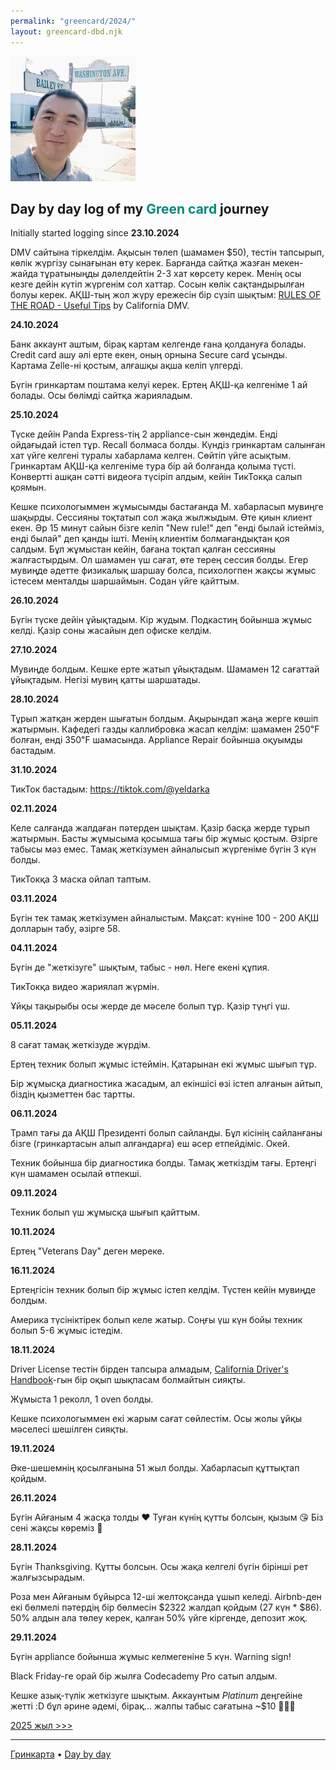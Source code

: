 ```yaml
---
permalink: "greencard/2024/"
layout: greencard-dbd.njk
---
```


<img class="right-float-photo" src="/assets/img/day-by-day-image-2024.jpg" />

## Day by day log of my <span style="color:#00897b;">Green card</span> journey

Initially started logging since **23.10.2024**

DMV сайтына тіркелдім. Ақысын төлеп (шамамен $50), тестін тапсырып, көлік жүргізу сынағынан өту керек. Барғанда сайтқа жазған мекен-жайда тұратыныңды дәлелдейтін 2-3 хат көрсету керек. Менің осы кезге дейін күтіп жүргенім сол хаттар. Сосын көлік сақтандырылған болуы керек. АҚШ-тың жол жүру ережесін бір сүзіп шықтым: [RULES OF THE ROAD - Useful Tips](https://www.youtube.com/playlist?list=PL2ZduCrEeD5zE7vLmGWpXb-UGLXcq07pc) by California DMV.

**24.10.2024**

Банк аккаунт аштым, бірақ картам келгенде ғана қолдануға болады. Credit card ашу әлі ерте екен, оның орнына Secure card ұсынды. Картама Zelle-ні қостым, алғашқы ақша келіп үлгерді.

Бүгін гринкартам поштама келуі керек. Ертең АҚШ-қа келгеніме 1 ай болады. Осы бөлімді сайтқа жарияладым.

**25.10.2024**

Түске дейін Panda Express-тің 2 appliance-сын жөндедім. Енді ойдағыдай істеп тұр. Recall болмаса болды. Күндіз гринкартам салынған хат үйге келгені туралы хабарлама келген. Сөйтіп үйге асықтым. Гринкартам АҚШ-қа келгеніме тура бір ай болғанда қолыма түсті. Конвертті ашқан сәтті видеоға түсіріп алдым, кейін ТикТокқа салып қоямын.

Кешке психологыммен жұмысымды бастағанда М. хабарласып мувиңге шақырды. Сессияны тоқтатып сол жақа жылжыдым. Өте қиын клиент екен. Әр 15 минут сайын бізге келіп "New rule!" деп "енді былай істейміз, енді былай" деп қанды ішті. Менің клиентім болмағандықтан қоя салдым. Бұл жұмыстан кейін, бағана тоқтап қалған сессияны жалғастырдым. Ол шамамен үш сағат, өте терең сессия болды. Егер мувиңде әдетте физикалық шаршау болса, психологпен жақсы жұмыс істесем менталды шаршаймын. Содан үйге қайттым.

**26.10.2024**

Бүгін түске дейін ұйықтадым. Кір жудым. Подкастиң бойынша жұмыс келді. Қазір соны жасайын деп офиске келдім.

**27.10.2024**

Мувиңде болдым. Кешке ерте жатып ұйықтадым. Шамамен 12 сағаттай ұйықтадым. Негізі мувиң қатты шаршатады.

**28.10.2024**

Тұрып жатқан жерден шығатын болдым. Ақырындап жаңа жерге көшіп жатырмын. Кафедегі газды каллибровка жасап келдім: шамамен 250℉ болған, енді 350℉ шамасында. Appliance Repair бойынша оқуымды бастадым.

**31.10.2024**

ТикТок бастадым: <https://tiktok.com/@yeldarka>

**02.11.2024**

Келе салғанда жалдаған пәтерден шықтам. Қазір басқа жерде тұрып жатырмын. Басты жұмысыма қосымша тағы бір жұмыс қостым. Әзірге табысы мәз емес. Тамақ жеткізумен айналысып жүргеніме бүгін 3 күн болды.

ТикТокқа 3 маска ойлап таптым.

**03.11.2024**

Бүгін тек тамақ жеткізумен айналыстым. Мақсат: күніне 100 - 200 АҚШ долларын табу, әзірге 58.

**04.11.2024**

Бүгін де "жеткізуге" шықтым, табыс - нөл. Неге екені құпия.

ТикТокқа видео жариялап жүрмін.

Ұйқы тақырыбы осы жерде де мәселе болып тұр. Қазір түңгі үш.

**05.11.2024**

8 сағат тамақ жеткізуде жүрдім.

Ертең техник болып жұмыс істеймін. Қатарынан екі жұмыс шығып тұр.

Бір жұмысқа диагностика жасадым, ал екіншісі өзі істеп алғанын айтып, біздің қызметтен бас тартты.

**06.11.2024**

Трамп тағы да АҚШ Президенті болып сайланды. Бұл кісінің сайланғаны бізге (гринкартасын алып алғандарға) еш әсер етпейдіміс. Окей.

Техник бойынша бір диагностика болды. Тамақ жеткіздім тағы. Ертеңгі күн шамамен осылай өтпекші.

**09.11.2024**

Техник болып үш жұмысқа шығып қайттым.

**10.11.2024**

Ертең "Veterans Day" деген мереке.

**16.11.2024**

Ертеңгісін техник болып бір жұмыс істеп келдім. Түстен кейін мувиңде болдым.

Америка түсініктірек болып келе жатыр. Соңғы үш күн бойы техник болып 5-6 жұмыс істедім.

**18.11.2024**

Driver License тестін бірден тапсыра алмадым, [California Driver's Handbook](https://www.dmv.ca.gov/portal/handbook/california-driver-handbook/)-гын  бір оқып шықпасам болмайтын сияқты.

Жұмыста 1 реколл, 1 oven болды.

Кешке психологыммен екі жарым сағат сөйлестім. Осы жолы ұйқы мәселесі шешілген сияқты.

**19.11.2024**

Әке-шешемнің қосылғанына 51 жыл болды. Хабарласып құттықтап қойдым.

**26.11.2024**

Бүгін Айғаным 4 жасқа толды ❤️ Туған күнің қүтты болсын, қызым 😘 Біз сені жақсы көреміз 🥰

**28.11.2024**

Бүгін Thanksgiving. Құтты болсын. Осы жақа келгелі бүгін бірінші рет жалғызсырадым.

Роза мен Айғаным бұйырса 12-ші желтоқсанда ұшып келеді. Airbnb-ден екі бөлмелі пәтердің бір бөлмесін $2322 жалдап қойдым (27 күн * $86). 50% алдын ала төлеу керек, қалған 50% үйге кіргенде, депозит жоқ.

**29.11.2024**

Бүгін appliance бойынша жұмыс келмегеніне 5 күн. Warning sign!

Black Friday-ге орай бір жылға Codecademy Pro сатып алдым.

Кешке азық-түлік жеткізуге шықтым. Аккаунтым<!-- Uber Eats --> *Platinum* деңгейіне жетті :D бұл әрине әдемі, бірақ... жалпы табыс сағатына ~$10 🚴🏻‍♂️

[2025 жыл >>>](/greencard/2025/)

---

[Гринкарта](/greencard/) • [Day by day](/greencard/days)